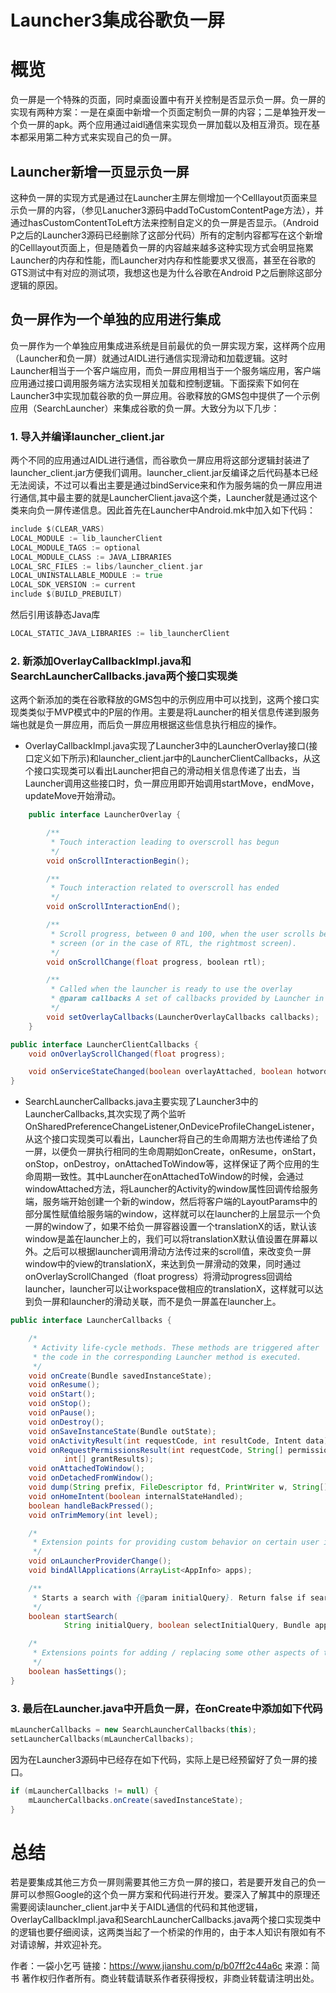 # Launcher3集成谷歌负一屏

# 概览

负一屏是一个特殊的页面，同时桌面设置中有开关控制是否显示负一屏。负一屏的实现有两种方案：一是在桌面中新增一个页面定制负一屏的内容；二是单独开发一个负一屏的apk。两个应用通过aidl通信来实现负一屏加载以及相互滑页。现在基本都采用第二种方式来实现自己的负一屏。

## Launcher新增一页显示负一屏

这种负一屏的实现方式是通过在Launcher主屏左侧增加一个Celllayout页面来显示负一屏的内容，（参见Lanucher3源码中addToCustomContentPage方法），并通过hasCustomContentToLeft方法来控制自定义的负一屏是否显示。（Android P之后的Launcher3源码已经删除了这部分代码）所有的定制内容都写在这个新增的Celllayout页面上，但是随着负一屏的内容越来越多这种实现方式会明显拖累Launcher的内存和性能，而Launcher对内存和性能要求又很高，甚至在谷歌的GTS测试中有对应的测试项，我想这也是为什么谷歌在Android P之后删除这部分逻辑的原因。

## 负一屏作为一个单独的应用进行集成

负一屏作为一个单独应用集成进系统是目前最优的负一屏实现方案，这样两个应用（Launcher和负一屏）就通过AIDL进行通信实现滑动和加载逻辑。这时Launcher相当于一个客户端应用，而负一屏应用相当于一个服务端应用，客户端应用通过接口调用服务端方法实现相关加载和控制逻辑。下面探索下如何在Launcher3中实现加载谷歌的负一屏应用。谷歌释放的GMS包中提供了一个示例应用（SearchLauncher）来集成谷歌的负一屏。大致分为以下几步：

### 1. 导入并编译launcher_client.jar

两个不同的应用通过AIDL进行通信，而谷歌负一屏应用将这部分逻辑封装进了launcher_client.jar方便我们调用。launcher_client.jar反编译之后代码基本已经无法阅读，不过可以看出主要是通过bindService来和作为服务端的负一屏应用进行通信,其中最主要的就是LauncherClient.java这个类，Launcher就是通过这个类来向负一屏传递信息。因此首先在Launcher中Android.mk中加入如下代码：



```go
include $(CLEAR_VARS)
LOCAL_MODULE := lib_launcherClient
LOCAL_MODULE_TAGS := optional
LOCAL_MODULE_CLASS := JAVA_LIBRARIES
LOCAL_SRC_FILES := libs/launcher_client.jar
LOCAL_UNINSTALLABLE_MODULE := true
LOCAL_SDK_VERSION := current
include $(BUILD_PREBUILT)
```

然后引用该静态Java库



```go
LOCAL_STATIC_JAVA_LIBRARIES := lib_launcherClient
```

### 2. 新添加OverlayCallbackImpl.java和SearchLauncherCallbacks.java两个接口实现类

这两个新添加的类在谷歌释放的GMS包中的示例应用中可以找到，这两个接口实现类类似于MVP模式中的P层的作用。主要是将Launcher的相关信息传递到服务端也就是负一屏应用，而后负一屏应用根据这些信息执行相应的操作。

- OverlayCallbackImpl.java实现了Launcher3中的LauncherOverlay接口(接口定义如下所示)和launcher_client.jar中的LauncherClientCallbacks，从这个接口实现类可以看出Launcher把自己的滑动相关信息传递了出去，当Launcher调用这些接口时，负一屏应用即开始调用startMove，endMove，updateMove开始滑动。



```csharp
    public interface LauncherOverlay {

        /**
         * Touch interaction leading to overscroll has begun
         */
        void onScrollInteractionBegin();

        /**
         * Touch interaction related to overscroll has ended
         */
        void onScrollInteractionEnd();

        /**
         * Scroll progress, between 0 and 100, when the user scrolls beyond the leftmost
         * screen (or in the case of RTL, the rightmost screen).
         */
        void onScrollChange(float progress, boolean rtl);

        /**
         * Called when the launcher is ready to use the overlay
         * @param callbacks A set of callbacks provided by Launcher in relation to the overlay
         */
        void setOverlayCallbacks(LauncherOverlayCallbacks callbacks);
    }
```



```java
public interface LauncherClientCallbacks {
    void onOverlayScrollChanged(float progress);

    void onServiceStateChanged(boolean overlayAttached, boolean hotwordActive);
}
```

- SearchLauncherCallbacks.java主要实现了Launcher3中的LauncherCallbacks,其次实现了两个监听OnSharedPreferenceChangeListener,OnDeviceProfileChangeListener，从这个接口实现类可以看出，Launcher将自己的生命周期方法也传递给了负一屏，以便负一屏执行相同的生命周期如onCreate，onResume，onStart，onStop，onDestroy，onAttachedToWindow等，这样保证了两个应用的生命周期一致性。其中Launcher在onAttachedToWindow的时候，会通过windowAttached方法，将Launcher的Activity的window属性回调传给服务端，服务端开始创建一个新的window，然后将客户端的LayoutParams中的部分属性赋值给服务端的window，这样就可以在launcher的上层显示一个负一屏的window了，如果不给负一屏容器设置一个translationX的话，默认该window是盖在launcher上的，我们可以将translationX默认值设置在屏幕以外。之后可以根据launcher调用滑动方法传过来的scroll值，来改变负一屏window中的view的translationX，来达到负一屏滑动的效果，同时通过onOverlayScrollChanged（float progress）将滑动progress回调给launcher，launcher可以让workspace做相应的translationX，这样就可以达到负一屏和launcher的滑动关联，而不是负一屏盖在launcher上。



```java
public interface LauncherCallbacks {

    /*
     * Activity life-cycle methods. These methods are triggered after
     * the code in the corresponding Launcher method is executed.
     */
    void onCreate(Bundle savedInstanceState);
    void onResume();
    void onStart();
    void onStop();
    void onPause();
    void onDestroy();
    void onSaveInstanceState(Bundle outState);
    void onActivityResult(int requestCode, int resultCode, Intent data);
    void onRequestPermissionsResult(int requestCode, String[] permissions,
            int[] grantResults);
    void onAttachedToWindow();
    void onDetachedFromWindow();
    void dump(String prefix, FileDescriptor fd, PrintWriter w, String[] args);
    void onHomeIntent(boolean internalStateHandled);
    boolean handleBackPressed();
    void onTrimMemory(int level);

    /*
     * Extension points for providing custom behavior on certain user interactions.
     */
    void onLauncherProviderChange();
    void bindAllApplications(ArrayList<AppInfo> apps);

    /**
     * Starts a search with {@param initialQuery}. Return false if search was not started.
     */
    boolean startSearch(
            String initialQuery, boolean selectInitialQuery, Bundle appSearchData);

    /*
     * Extensions points for adding / replacing some other aspects of the Launcher experience.
     */
    boolean hasSettings();
}
```

### 3. 最后在Launcher.java中开启负一屏，在onCreate中添加如下代码



```cpp
mLauncherCallbacks = new SearchLauncherCallbacks(this);
setLauncherCallbacks(mLauncherCallbacks);
```

因为在Launcher3源码中已经存在如下代码，实际上是已经预留好了负一屏的接口。



```csharp
if (mLauncherCallbacks != null) {
    mLauncherCallbacks.onCreate(savedInstanceState);
}
```

# 总结

若是要集成其他三方负一屏则需要其他三方负一屏的接口，若是要开发自己的负一屏可以参照Google的这个负一屏方案和代码进行开发。要深入了解其中的原理还需要阅读launcher_client.jar中关于AIDL通信的代码和其他逻辑，OverlayCallbackImpl.java和SearchLauncherCallbacks.java两个接口实现类中的逻辑也要仔细阅读，这两类当起了一个桥梁的作用的，由于本人知识有限如有不对请谅解，并欢迎补充。



作者：一袋小乞丐
链接：https://www.jianshu.com/p/b07ff2c44a6c
来源：简书
著作权归作者所有。商业转载请联系作者获得授权，非商业转载请注明出处。